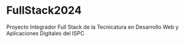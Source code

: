# FullStack2024
Proyecto Integrador Full Stack de la Tecnicatura en Desarrollo Web y Aplicaciones Digitales del ISPC
